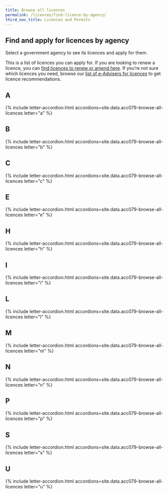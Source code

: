 ```yaml
---
title: Browse all licences
permalink: /licences/find-licence-by-agency/
third_nav_title: Licences and Permits
---
```


## Find and apply for licences by agency

Select a government agency to see its licences and apply for them.

This is a list of licences you can apply for. If you are looking to renew a licence, you can [find licences to renew or amend here](/licences/renew-amend-licence/?src=lic_list_writeup). If you’re not sure which licences you need, browse our [list of e-Advisers for licences](/licences/find-licence-by-sector/?src=lic_list_writeup) to get licence recommendations.

## A

{% include letter-accordion.html accordions=site.data.acc079-browse-all-licences letter="a" %}

## B

{% include letter-accordion.html accordions=site.data.acc079-browse-all-licences letter="b" %}

## C

{% include letter-accordion.html accordions=site.data.acc079-browse-all-licences letter="c" %}

## E

{% include letter-accordion.html accordions=site.data.acc079-browse-all-licences letter="e" %}

## H

{% include letter-accordion.html accordions=site.data.acc079-browse-all-licences letter="h" %}

## I

{% include letter-accordion.html accordions=site.data.acc079-browse-all-licences letter="i" %}

## L

{% include letter-accordion.html accordions=site.data.acc079-browse-all-licences letter="l" %}

## M

{% include letter-accordion.html accordions=site.data.acc079-browse-all-licences letter="m" %}

## N

{% include letter-accordion.html accordions=site.data.acc079-browse-all-licences letter="n" %}

## P

{% include letter-accordion.html accordions=site.data.acc079-browse-all-licences letter="p" %}

## S

{% include letter-accordion.html accordions=site.data.acc079-browse-all-licences letter="s" %}

## U

{% include letter-accordion.html accordions=site.data.acc079-browse-all-licences letter="u" %}

<script src="/jquery/jquery.min.js"></script>
<script src="/jquery/bp-menu-new-tab.js"></script>
<script src="/jquery/resize-tables.js"></script>

